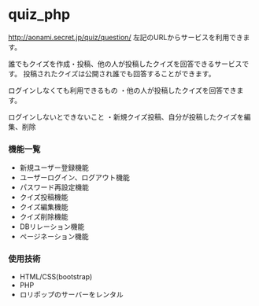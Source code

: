 # quiz_php
http://aonami.secret.jp/quiz/question/ 
左記のURLからサービスを利用できます。

誰でもクイズを作成・投稿、他の人が投稿したクイズを回答できるサービスです。
投稿されたクイズは公開され誰でも回答することができます。

ログインしなくても利用できるもの
・他の人が投稿したクイズを回答できます。

ログインしないとできないこと
・新規クイズ投稿、自分が投稿したクイズを編集、削除

### 機能一覧
- 新規ユーザー登録機能
- ユーザーログイン、ログアウト機能
- パスワード再設定機能
- クイズ投稿機能
- クイズ編集機能
- クイズ削除機能
- DBリレーション機能
- ページネーション機能

### 使用技術
- HTML/CSS(bootstrap)
- PHP
- ロリポップのサーバーをレンタル
